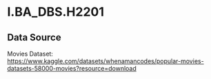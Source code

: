 # I.BA_DBS.H2201


## Data Source
Movies Dataset: https://www.kaggle.com/datasets/whenamancodes/popular-movies-datasets-58000-movies?resource=download
